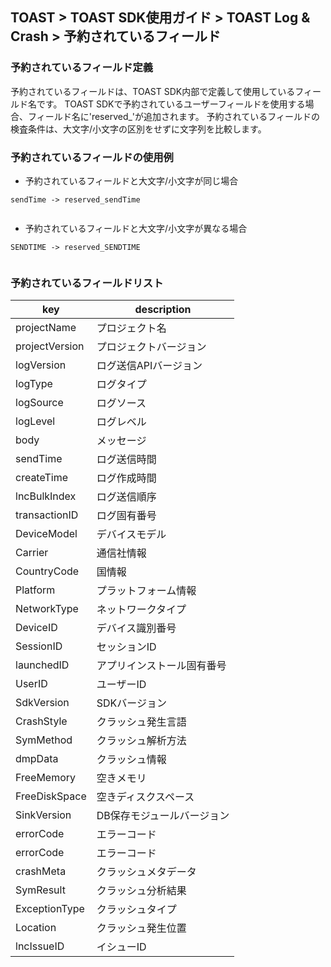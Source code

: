 ## TOAST > TOAST SDK使用ガイド > TOAST Log & Crash > 予約されているフィールド 
 
### 予約されているフィールド定義 
 
予約されているフィールドは、TOAST SDK内部で定義して使用しているフィールド名です。 
TOAST SDKで予約されているユーザーフィールドを使用する場合、フィールド名に'reserved_'が追加されます。 
予約されているフィールドの検査条件は、大文字/小文字の区別をせずに文字列を比較します。 
 
### 予約されているフィールドの使用例 
 
* 予約されているフィールドと大文字/小文字が同じ場合 
 
``` 
sendTime -> reserved_sendTime 
 
``` 
 
* 予約されているフィールドと大文字/小文字が異なる場合 
 
``` 
SENDTIME -> reserved_SENDTIME 
 
``` 
 
### 予約されているフィールドリスト 
 
| key | description | 
| --- | ----------- | 
| projectName | プロジェクト名 | 
| projectVersion | プロジェクトバージョン | 
| logVersion | ログ送信APIバージョン | 
| logType | ログタイプ | 
| logSource | ログソース | 
| logLevel | ログレベル | 
| body | メッセージ | 
| sendTime | ログ送信時間 | 
| createTime | ログ作成時間 | 
| lncBulkIndex | ログ送信順序 | 
| transactionID | ログ固有番号 | 
| DeviceModel | デバイスモデル | 
| Carrier | 通信社情報 | 
| CountryCode | 国情報 | 
| Platform | プラットフォーム情報 | 
| NetworkType | ネットワークタイプ | 
| DeviceID | デバイス識別番号 | 
| SessionID | セッションID | 
| launchedID | アプリインストール固有番号 | 
| UserID | ユーザーID | 
| SdkVersion | SDKバージョン | 
| CrashStyle | クラッシュ発生言語 | 
| SymMethod | クラッシュ解析方法 | 
| dmpData | クラッシュ情報 | 
| FreeMemory | 空きメモリ | 
| FreeDiskSpace | 空きディスクスペース | 
| SinkVersion | DB保存モジュールバージョン | 
| errorCode | エラーコード | 
| errorCode | エラーコード | 
| crashMeta | クラッシュメタデータ | 
| SymResult | クラッシュ分析結果 | 
| ExceptionType | クラッシュタイプ | 
| Location | クラッシュ発生位置 | 
| lncIssueID | イシューID | 
